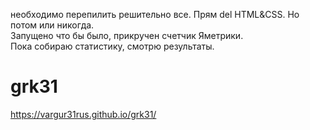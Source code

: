 необходимо перепилить решительно все. Прям del HTML&CSS. Но потом или никогда. <br>
Запущено что бы было, прикручен счетчик Яметрики. <br>
Пока собираю статистику, смотрю результаты. <br>

# grk31
https://vargur31rus.github.io/grk31/ <br>
